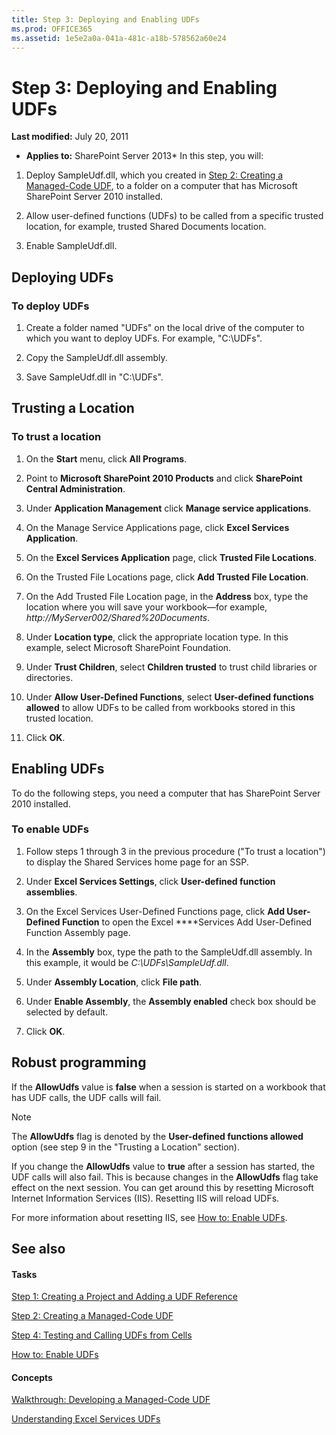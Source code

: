 ```yaml
---
title: Step 3: Deploying and Enabling UDFs
ms.prod: OFFICE365
ms.assetid: 1e5e2a0a-041a-481c-a18b-578562a60e24
---
```



# Step 3: Deploying and Enabling UDFs

 **Last modified:** July 20, 2011
  
    
    

 * **Applies to:** SharePoint Server 2013* 
In this step, you will: 
  
    
    


1. Deploy SampleUdf.dll, which you created in  [Step 2: Creating a Managed-Code UDF](step-2-creating-a-managed-code-udf.md), to a folder on a computer that has Microsoft SharePoint Server 2010 installed. 
    
  
2. Allow user-defined functions (UDFs) to be called from a specific trusted location, for example, trusted Shared Documents location. 
    
  
3. Enable SampleUdf.dll. 
    
  

## Deploying UDFs


### To deploy UDFs


1. Create a folder named "UDFs" on the local drive of the computer to which you want to deploy UDFs. For example, "C:\\UDFs". 
    
  
2. Copy the SampleUdf.dll assembly. 
    
  
3. Save SampleUdf.dll in "C:\\UDFs". 
    
  

## Trusting a Location


### To trust a location


1. On the  **Start** menu, click **All Programs**. 
    
  
2. Point to  **Microsoft SharePoint 2010 Products** and click **SharePoint Central Administration**. 
    
  
3. Under  **Application Management** click **Manage service applications**. 
    
  
4. On the Manage Service Applications page, click  **Excel Services Application**. 
    
  
5. On the  **Excel Services Application** page, click **Trusted File Locations**. 
    
  
6. On the Trusted File Locations page, click  **Add Trusted File Location**. 
    
  
7. On the Add Trusted File Location page, in the  **Address** box, type the location where you will save your workbook—for example, _http://MyServer002/Shared%20Documents_. 
    
  
8. Under  **Location type**, click the appropriate location type. In this example, select Microsoft SharePoint Foundation. 
    
  
9. Under  **Trust Children**, select  **Children trusted** to trust child libraries or directories.
    
  
10. Under  **Allow User-Defined Functions**, select  **User-defined functions allowed** to allow UDFs to be called from workbooks stored in this trusted location.
    
  
11. Click  **OK**. 
    
  

## Enabling UDFs

To do the following steps, you need a computer that has SharePoint Server 2010 installed. 
  
    
    

### To enable UDFs


1. Follow steps 1 through 3 in the previous procedure ("To trust a location") to display the Shared Services home page for an SSP. 
    
  
2. Under  **Excel Services Settings**, click  **User-defined function assemblies**. 
    
  
3. On the Excel Services User-Defined Functions page, click  **Add User-Defined Function** to open the Excel ****Services Add User-Defined Function Assembly page. 
    
  
4. In the  **Assembly** box, type the path to the SampleUdf.dll assembly. In this example, it would be _C:\\UDFs\\SampleUdf.dll_. 
    
  
5. Under  **Assembly Location**, click  **File path**. 
    
  
6. Under  **Enable Assembly**, the  **Assembly enabled** check box should be selected by default.
    
  
7. Click  **OK**. 
    
  

## Robust programming

If the  **AllowUdfs** value is **false** when a session is started on a workbook that has UDF calls, the UDF calls will fail.
  
    
    

> [!Note]  
> The  **AllowUdfs** flag is denoted by the **User-defined functions allowed** option (see step 9 in the "Trusting a Location" section).
  
    
    

If you change the  **AllowUdfs** value to **true** after a session has started, the UDF calls will also fail. This is because changes in the **AllowUdfs** flag take effect on the next session. You can get around this by resetting Microsoft Internet Information Services (IIS). Resetting IIS will reload UDFs.
  
    
    
For more information about resetting IIS, see  [How to: Enable UDFs](how-to-enable-udfs.md). 
  
    
    

## See also


#### Tasks


  
    
    
 [Step 1: Creating a Project and Adding a UDF Reference](step-1-creating-a-project-and-adding-a-udf-reference.md)
  
    
    
 [Step 2: Creating a Managed-Code UDF](step-2-creating-a-managed-code-udf.md)
  
    
    
 [Step 4: Testing and Calling UDFs from Cells](step-4-testing-and-calling-udfs-from-cells.md)
  
    
    
 [How to: Enable UDFs](how-to-enable-udfs.md)
#### Concepts


  
    
    
 [Walkthrough: Developing a Managed-Code UDF](walkthrough-developing-a-managed-code-udf.md)
  
    
    
 [Understanding Excel Services UDFs](understanding-excel-services-udfs.md)
